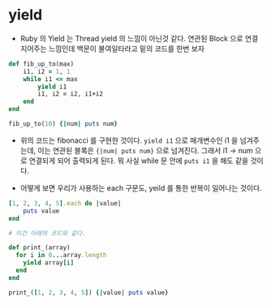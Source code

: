 # yield

- Ruby 의 Yield 는 Thread yield 의 느낌이 아닌것 같다. 연관된 Block 으로 연결지어주는 느낌인데
  백문이 불여일타라고 밑의 코드를 한번 보자

```ruby
def fib_up_to(max)
    i1, i2 = 1, 1
    while i1 <= max
        yield i1
        i1, i2 = i2, i1+i2
    end
end

fib_up_to(10) {|num| puts num}
```

- 위의 코드는 fibonacci 를 구현한 것이다. `yield i1` 으로 매개변수인 i1 을 넘겨주는데, 이는
  연관된 블록은 `{|num| puts num}` 으로 넘겨진다. 그래서 i1 -> num 으로 연결되게 되어 출력되게 된다.
  뭐 사실 while 문 안에 `puts i1` 을 해도 같을 것이다.

- 어떻게 보면 우리가 사용하는 each 구문도, yeild 를 통한 반복이 일어나는 것이다.

```ruby
[1, 2, 3, 4, 5].each do |value|
    puts value
end

# 이건 아래의 코드와 같다.

def print_(array)
  for i in 0...array.length
    yield array[i]
  end
end

print_([1, 2, 3, 4, 5]) {|value| puts value}
```
